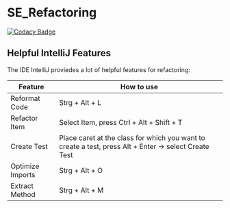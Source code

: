 # SE_Refactoring

[![Codacy Badge](https://api.codacy.com/project/badge/Grade/ea37fe41f6a14df09b0c059a13227b8e)](https://app.codacy.com/gh/vn-vanessa/SE_Refactoring?utm_source=github.com&utm_medium=referral&utm_content=vn-vanessa/SE_Refactoring&utm_campaign=Badge_Grade_Settings)

## Helpful IntelliJ Features
The IDE IntelliJ proviedes a lot of helpful features for refactoring:

Feature | How to use
-------- | -------- 
Reformat Code   | Strg + Alt + L   
Refactor Item   | Select Item, press Ctrl + Alt + Shift + T
Create Test     | Place caret at the class for which you want to create a test, press Alt + Enter -> select Create Test 
Optimize Imports| Strg + Alt + O
Extract Method  | Strg + Alt + M